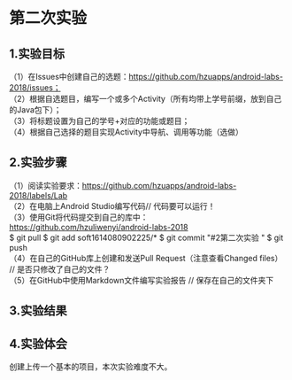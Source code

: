 # 第二次实验  
## 1.实验目标 
（1）在Issues中创建自己的选题：https://github.com/hzuapps/android-labs-2018/issues；   
（2）根据自选题目，编写一个或多个Activity（所有均带上学号前缀，放到自己的Java包下）；  
（3）将标题设置为自己的学号+对应的功能或题目；  
 （4）根据自己选择的题目实现Activity中导航、调用等功能（选做） 
## 2.实验步骤  
（1）阅读实验要求：https://github.com/hzuapps/android-labs-2018/labels/Lab  
（2）在电脑上Android Studio编写代码// 代码要可以运行！  
（3）使用Git将代码提交到自己的库中：https://github.com/hzuliwenyi/android-labs-2018  
$ git pull $ git add soft1614080902225/* $ git commit "#2第二次实验 " $ git push  
（4）在自己的GitHub库上创建和发送Pull Request（注意查看Changed files） // 是否只修改了自己的文件？  
（5）在GitHub中使用Markdown文件编写实验报告 // 保存在自己的文件夹下  
## 3.实验结果 
## 4.实验体会  
创建上传一个基本的项目，本次实验难度不大。 
